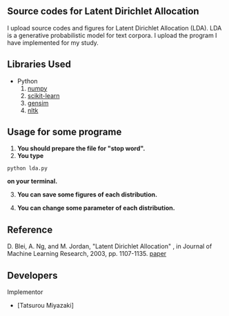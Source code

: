Source codes for Latent Dirichlet Allocation
 ---
 
I upload source codes and figures for Latent Dirichlet Allocation (LDA).
LDA is a generative probabilistic model for text corpora.
I upload the program I have implemented for my study. 

Libraries Used
---
- Python
  1. [numpy](http://www.numpy.org/)
  2. [scikit-learn](http://scikit-learn.org/stable/)
  3. [gensim](https://radimrehurek.com/gensim/)
  4. [nltk](http://www.nltk.org/)

  
Usage for some programe
---
1. __You should prepare the file for "stop word".__
2. __You type__

```vim
python lda.py
```
__on your terminal.__

3. __You can save some figures of each distribution.__

4. __You can change some parameter of each distribution.__

Reference
---
 D. Blei, A. Ng, and M. Jordan,
 "Latent Dirichlet Allocation" ,
 in Journal of Machine Learning Research, 2003, pp. 1107-1135.
 [paper](http://www.jmlr.org/papers/volume3/blei03a/blei03a.pdf)


Developers
---
Implementor
 - [Tatsurou Miyazaki]
